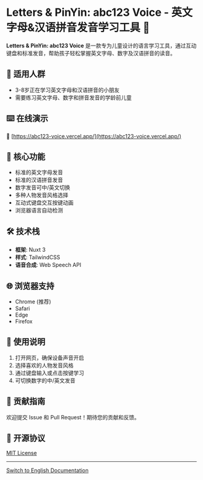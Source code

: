 # Letters & PinYin: abc123 Voice - 英文字母&汉语拼音发音学习工具 🎯

**Letters & PinYin: abc123 Voice** 是一款专为儿童设计的语言学习工具，通过互动键盘和标准发音，帮助孩子轻松掌握英文字母、数字及汉语拼音的读音。

## 👶 适用人群

- 3-8岁正在学习英文字母和汉语拼音的小朋友
- 需要练习英文字母、数字和拼音发音的学龄前儿童

## ⌨️ 在线演示

🔗 [https://abc123-voice.vercel.app/](https://abc123-voice.vercel.app/)

## 🌟 核心功能

- 标准的英文字母发音
- 标准的汉语拼音发音
- 数字发音可中/英文切换
- 多种人物发音风格选择
- 互动式键盘交互按键动画
- 浏览器语言自动检测

## 🛠️ 技术栈

- **框架**: Nuxt 3
- **样式**: TailwindCSS
- **语音合成**: Web Speech API

## 🌐 浏览器支持

- Chrome (推荐)
- Safari
- Edge
- Firefox

## 📝 使用说明

1. 打开网页，确保设备声音开启
2. 选择喜欢的人物发音风格
3. 通过键盘输入或点击按键学习
4. 可切换数字的中/英文发音

## 🤝 贡献指南

欢迎提交 Issue 和 Pull Request！期待您的贡献和反馈。

## 📄 开源协议

[MIT License](LICENSE)

---

[Switch to English Documentation](README.md)